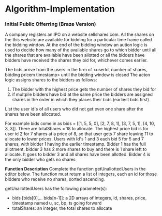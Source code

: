 # Algorithm-Implementation

### Initial Public Offerring (Braze Version)

A company registers an IPO on a website sellshares.com. All the shares  on the this website are available
for bidding for a particular time frame called the bidding window. At the end of the bidding window an aution
logic is used to decide how many of the available shares go to which bidder until all the shares that are available
have been allotted or all the bidders have bidders have received the shares they bid for,
whichever comes earlier. 

The bids arrive from the users in the firm of <userId, number of shares, bidding pricem timestamp> until the bidding window is closed
The acton logic assigns shares to the bidders as follows:

1. The bidder with the highest price gets the number of shares they bid for
2. if multpile bidders have bid at the same price the bidders are assigned shares in the order in which they places their bids (earliest bids first)

List the user id's of all users who did not get even one share after the shares have been allocated.

 For example bids come in as bids = [[1, 5, 5, 0], [2, 7, 8, 1], [3, 7, 5, 1], [4, 10, 3, 3]]. There are totalShares = 18 to allocate. The highest price bid is for user id 2 for 7 shares at a price of 8, so that user gets 7 share leaving 11 to allocate to lower prices. Users with Id's 1 and 3 each bid 5 for 5 and 7 shares, with bidder 1 having the earlier timestamp. Bidder 1 has the full allotment, bidder 3 has 2 more shares to buy and there is 1 share left to allocate. It goes to bidder 3 and all shares have been allotted. Bidder 4 is the only bidder who gets no shares

**Function Description**
Complete the function getUnallottedUsers in the editor below. The function must return a list of integers, each an id for those bidders who receive no shares, sorted ascending.

getUnallottedUsers has the following parameter(s):
- bids [bids[0],... bids[n-1]]: a 2D arrays of integers, id, shares, price, timestamp named u, sc, bp, ts going forward
- totalShares: an integer, the total shares to allocate